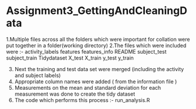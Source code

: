 Assignment3_GettingAndCleaningData
==================================
1.Multiple files across all the folders which were important for collation were put together in a folder(working directory)
2.The files which were included were :-
  activity_labels
  features
  features_info
  README
  subject_test
  subject_train
  Tidydataset
  X_test
  X_train
  y_test
  y_train
  
3. Next the training and test data set were merged (including the activity and subject labels)
4. Appropriate column names were added ( from the information file )
5. Measurements on the mean and standard deviation for each measurement was done to create the tidy dataset
6. The code which performs this process :- run_analysis.R
